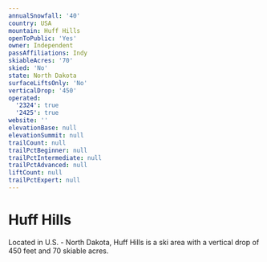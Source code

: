 ```yaml
---
annualSnowfall: '40'
country: USA
mountain: Huff Hills
openToPublic: 'Yes'
owner: Independent
passAffiliations: Indy
skiableAcres: '70'
skied: 'No'
state: North Dakota
surfaceLiftsOnly: 'No'
verticalDrop: '450'
operated:
  '2324': true
  '2425': true
website: ''
elevationBase: null
elevationSummit: null
trailCount: null
trailPctBeginner: null
trailPctIntermediate: null
trailPctAdvanced: null
liftCount: null
trailPctExpert: null
---
```



# Huff Hills

Located in U.S. - North Dakota, Huff Hills is a ski area with a vertical drop of 450 feet and 70 skiable acres.
